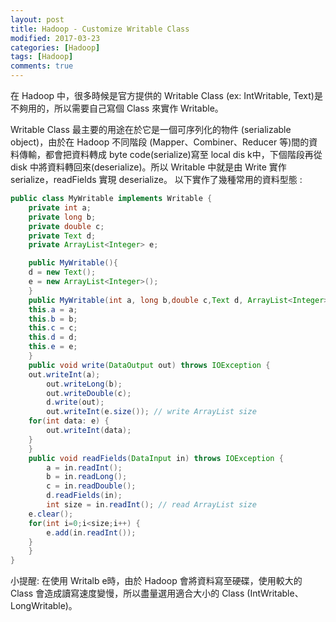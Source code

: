 ```yaml
---
layout: post
title: Hadoop - Customize Writable Class
modified: 2017-03-23
categories: [Hadoop]
tags: [Hadoop]
comments: true
---
```



在 Hadoop 中，很多時候是官方提供的 Writable Class (ex: IntWritable, Text)是不夠用的，所以需要自己寫個 Class 來實作 Writable。

Writable Class 最主要的用途在於它是一個可序列化的物件 (serializable object)，由於在 Hadoop 不同階段 (Mapper、Combiner、Reducer 等)間的資料傳輸，都會把資料轉成 byte code(serialize)寫至 local dis k中，下個階段再從 disk 中將資料轉回來(deserialize)。所以 Writable 中就是由 Write 實作serialize，readFields 實現 deserialize。
以下實作了幾種常用的資料型態 :
```java
public class MyWritable implements Writable {
    private int a;
    private long b;
    private double c;
    private Text d;
    private ArrayList<Integer> e;

    public MyWritable(){
	d = new Text();
	e = new ArrayList<Integer>();
    }
    public MyWritable(int a, long b,double c,Text d, ArrayList<Integer> e){
	this.a = a;
	this.b = b;
	this.c = c;
	this.d = d;
	this.e = e;
    }
    public void write(DataOutput out) throws IOException {
	out.writeInt(a);
        out.writeLong(b);
        out.writeDouble(c);
        d.write(out);
        out.writeInt(e.size()); // write ArrayList size
	for(int data: e) {
	    out.writeInt(data);
	}		 
    }
    public void readFields(DataInput in) throws IOException {
        a = in.readInt();
        b = in.readLong();
        c = in.readDouble();
        d.readFields(in);
        int size = in.readInt(); // read ArrayList size
	e.clear();
	for(int i=0;i<size;i++) {
	    e.add(in.readInt());
	}	 
    }
}
```
小提醒: 在使用 Writalb e時，由於 Hadoop 會將資料寫至硬碟，使用較大的 Class 會造成讀寫速度變慢，所以盡量選用適合大小的 Class (IntWritable、LongWritable)。

